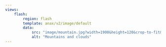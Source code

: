 ```yaml
---
views:
    flash:
        region: flash
        template: anax/v2/image/default
        data:
            src: "image/mountain.jpg?width=1900&height=120&crop-to-fit&area=0,0,30,0"
            alt: "Mountains and clouds"
---
```

